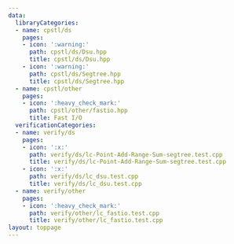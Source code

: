 ```yaml
---
data:
  libraryCategories:
  - name: cpstl/ds
    pages:
    - icon: ':warning:'
      path: cpstl/ds/Dsu.hpp
      title: cpstl/ds/Dsu.hpp
    - icon: ':warning:'
      path: cpstl/ds/Segtree.hpp
      title: cpstl/ds/Segtree.hpp
  - name: cpstl/other
    pages:
    - icon: ':heavy_check_mark:'
      path: cpstl/other/fastio.hpp
      title: Fast I/O
  verificationCategories:
  - name: verify/ds
    pages:
    - icon: ':x:'
      path: verify/ds/lc-Point-Add-Range-Sum-segtree.test.cpp
      title: verify/ds/lc-Point-Add-Range-Sum-segtree.test.cpp
    - icon: ':x:'
      path: verify/ds/lc_dsu.test.cpp
      title: verify/ds/lc_dsu.test.cpp
  - name: verify/other
    pages:
    - icon: ':heavy_check_mark:'
      path: verify/other/lc_fastio.test.cpp
      title: verify/other/lc_fastio.test.cpp
layout: toppage
---
```

